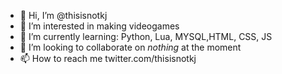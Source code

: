 - 👋 Hi, I’m @thisisnotkj
- 👀 I’m interested in making videogames
- 🌱 I’m currently learning: Python, Lua, MYSQL,HTML, CSS, JS
- 💞️ I’m looking to collaborate on *nothing* at the moment
- 📫 How to reach me twitter.com/thisisnotkj

<!---
thisisnotkj/thisisnotkj is a ✨ special ✨ repository because its `README.md` (this file) appears on your GitHub profile.
You can click the Preview link to take a look at your changes.
--->
